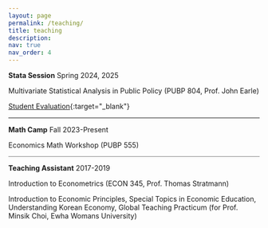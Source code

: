 ```yaml
---
layout: page
permalink: /teaching/
title: teaching
description:
nav: true
nav_order: 4
---
```


<strong>Stata Session</strong> Spring 2024, 2025

Multivariate Statistical Analysis in Public Policy (PUBP 804, Prof. John Earle)

[Student Evaluation](../assets/pdf/Eval_PUBP804_STATA_SPark.pdf){:target="_blank"}

<hr style="height:1.5px;border-width:1;color:gray;background-color:gray">

<strong>Math Camp</strong> Fall 2023-Present

Economics Math Workshop (PUBP 555)

<hr style="height:1.5px;border-width:1;color:gray;background-color:gray">

<strong>Teaching Assistant</strong> 2017-2019

Introduction to Econometrics (ECON 345, Prof. Thomas Stratmann)

Introduction to Economic Principles, Special Topics in Economic Education, Understanding Korean Economy, Global Teaching Practicum (for Prof. Minsik Choi, Ewha Womans University)

